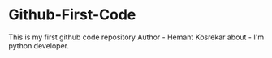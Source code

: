 # Github-First-Code
This is my first github code repository
Author - Hemant Kosrekar
about - I'm python developer.